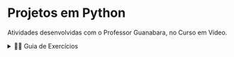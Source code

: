 #  Projetos em Python

 Atividades desenvolvidas com o Professor Guanabara, no Curso em Vídeo.

 <details><summary> 👩‍🎓 Guia de Exercícios</summary>

<p>
**Python 3 – Mundo 1**:
   * Primeiros passos com o Python: Ex02.
   * Tratando dados e fazendo contas: Ex03 ao 15.
   * Usando módulos do Python: Ex16 a 27.
   * Condições em Python (if...else): Ex28 a 35.
  
2. **Python 3 – Mundo 2** (41 módulos)  
   * 
  
3. **Python 3 – Mundo 3** (8 módulos)

</p>

</details>
